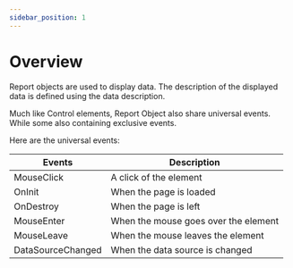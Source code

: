 ```yaml
---
sidebar_position: 1
---
```

# Overview

Report objects are used to display data. The description of the displayed data is defined using the data description.

Much like Control elements, Report Object also share universal events. While some also containing exclusive events.

Here are the universal events:

| Events | Description |
| --- | --- |
| MouseClick | A click of the element |
| OnInit | When the page is loaded |
| OnDestroy | When the page is left |
| MouseEnter | When the mouse goes over the element |
| MouseLeave | When the mouse leaves the element |
| DataSourceChanged | When the data source is changed |
